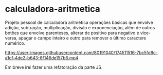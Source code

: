 # calculadora-aritmetica
Projeto pessoal de calculadora aritmética operações básicas que envolve adição, subtração, multiplicação, divisão e exponenciação, além de outros botões que envolve parenteses, alterar de positivo para negativo e vice-versa, apagar o campo inteiro e outro para remover o último caractere numérico.


https://user-images.githubusercontent.com/80191040/174511516-7bc5fd8c-a1cf-4de2-b643-6f146de157b6.mp4

Em breve irei fazer uma refatoração da parte JS.
